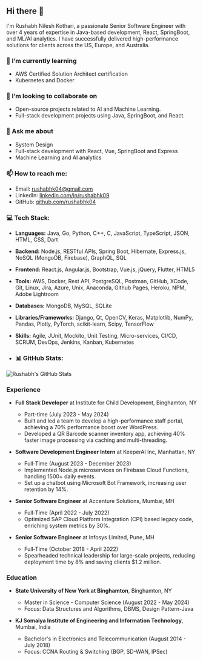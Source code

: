 ## Hi there 👋

I'm Rushabh Nilesh Kothari, a passionate Senior Software Engineer with over 4 years of expertise in Java-based development, React, SpringBoot, and ML/AI analytics. I have successfully delivered high-performance solutions for clients across the US, Europe, and Australia. 

### 🌱 I’m currently learning
- AWS Certified Solution Architect certification
- Kubernetes and Docker

### 👯 I’m looking to collaborate on
- Open-source projects related to AI and Machine Learning.
- Full-stack development projects using Java, SpringBoot, and React.

### 💬 Ask me about
- System Design
- Full-stack development with React, Vue, SpringBoot and Express
- Machine Learning and AI analytics

### 📫 How to reach me:
- Email: [rushabhk04@gmail.com](mailto:rushabhk04@gmail.com)
- LinkedIn: [linkedin.com/in/rushabhk09](https://www.linkedin.com/in/rushabhk09)
- GitHub: [github.com/rushabhk04](https://www.github.com/rushabhk04)

### 💻 Tech Stack:
- **Languages:** Java, Go, Python, C++, C, JavaScript, TypeScript, JSON, HTML, CSS, Dart
- **Backend:** Node.js, RESTful APIs, Spring Boot, Hibernate, Express.js, NoSQL (MongoDB, Firebase), GraphQL, SQL
- **Frontend:** React.js, Angular.js, Bootstrap, Vue.js, jQuery, Flutter, HTML5
- **Tools:** AWS, Docker, Rest API, PostgreSQL, Postman, GitHub, XCode, Git, Linux, Jira, Azure, Unix, Anaconda, Github Pages, Heroku, NPM, Adobe Lightroom
- **Databases:** MongoDB, MySQL, SQLite
- **Libraries/Frameworks:** Django, Qt, OpenCV, Keras, Matplotlib, NumPy, Pandas, Plotly, PyTorch, scikit-learn, Scipy, TensorFlow
- **Skills:** Agile, JUnit, Mockito, Unit Testing, Micro-services, CI/CD, SCRUM, DevOps, Jenkins, Kanban, Kubernetes

- ### 📊 GitHub Stats:
![Rushabh's GitHub Stats](https://github-readme-stats.vercel.app/api?username=rushabhk04&show_icons=true&theme=radical)


### Experience
- **Full Stack Developer** at Institute for Child Development, Binghamton, NY
  - Part-time (July 2023 - May 2024)
  - Built and led a team to develop a high-performance staff portal, achieving a 70% performance boost over WordPress.
  - Developed a QR Barcode scanner inventory app, achieving 40% faster image processing via caching and multi-threading.

- **Software Development Engineer Intern** at KeeperAI Inc, Manhattan, NY
  - Full-Time (August 2023 - December 2023)
  - Implemented Node.js microservices on Firebase Cloud Functions, handling 1500+ daily events.
  - Set up a chatbot using Microsoft Bot Framework, increasing user retention by 14%.

- **Senior Software Engineer** at Accenture Solutions, Mumbai, MH
  - Full-Time (April 2022 - July 2022)
  - Optimized SAP Cloud Platform Integration (CPI) based legacy code, enriching system metrics by 30%.

- **Senior Software Engineer** at Infosys Limited, Pune, MH
  - Full-Time (October 2018 - April 2022)
  - Spearheaded technical leadership for large-scale projects, reducing deployment time by 8% and saving clients $1.2 million.

### Education
- **State University of New York at Binghamton**, Binghamton, NY
  - Master in Science - Computer Science (August 2022 - May 2024)
  - Focus: Data Structures and Algorithms, DBMS, Design Pattern-Java

- **KJ Somaiya Institute of Engineering and Information Technology**, Mumbai, India
  - Bachelor's in Electronics and Telecommunication (August 2014 - July 2018)
  - Focus: CCNA Routing & Switching (BGP, SD-WAN, IPSec)
